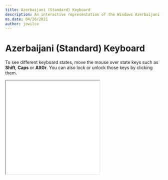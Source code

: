 ```yaml
---
title: Azerbaijani (Standard) Keyboard
description: An interactive representation of the Windows Azerbaijani (Standard) keyboard. To see different keyboard states, click or move the mouse over the state keys.
ms.date: 04/26/2021
author: jowilco
---
```


# Azerbaijani (Standard) Keyboard

To see different keyboard states, move the mouse over state keys such as **Shift**, **Caps** or **AltGr**. You can also lock or unlock those keys by clicking them.

<iframe src="kbdazst.html" height="300"></iframe>

